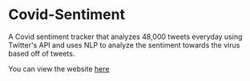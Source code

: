 # Covid-Sentiment

A Covid sentiment tracker that analyzes
48,000 tweets everyday using Twitter's API and uses
NLP to analyze the sentiment towards the virus based off of tweets.

You can view the website [here](http://www.covidsentiment.ca)
